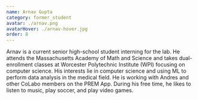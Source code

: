 ```yaml
---
name: Arnav Gupta
category: former_student
avatar: ./arnav.png
avatarHover: ./arnav-hover.jpg
order: 8
---
```


Arnav is a current senior high-school student interning for the lab. He attends the Massachusetts Academy of Math and Science and takes dual-enrollment classes at Worcester Polytechnic Institute (WPI) focusing on computer science. His interests lie in computer science and using ML to perform data analysis in the medical field. He is working with Andres and other CoLabo members on the PREM App. During his free time, he likes to listen to music, play soccer, and play video games.
